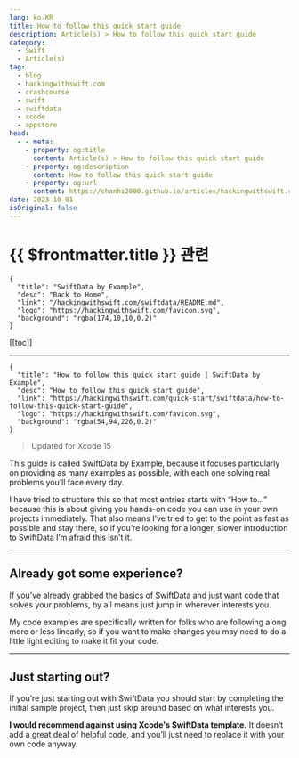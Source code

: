 ```yaml
---
lang: ko-KR
title: How to follow this quick start guide
description: Article(s) > How to follow this quick start guide
category:
  - Swift
  - Article(s)
tag: 
  - blog
  - hackingwithswift.com
  - crashcourse
  - swift
  - swiftdata
  - xcode
  - appstore
head:
  - - meta:
    - property: og:title
      content: Article(s) > How to follow this quick start guide
    - property: og:description
      content: How to follow this quick start guide
    - property: og:url
      content: https://chanhi2000.github.io/articles/hackingwithswift.com/swiftdata/how-to-follow-this-quick-start-guide.html
date: 2023-10-01
isOriginal: false
---
```


# {{ $frontmatter.title }} 관련

```component VPCard
{
  "title": "SwiftData by Example",
  "desc": "Back to Home",
  "link": "/hackingwithswift.com/swiftdata/README.md",
  "logo": "https://hackingwithswift.com/favicon.svg",
  "background": "rgba(174,10,10,0.2)"
}
```

[[toc]]

---

```component VPCard
{
  "title": "How to follow this quick start guide | SwiftData by Example",
  "desc": "How to follow this quick start guide",
  "link": "https://hackingwithswift.com/quick-start/swiftdata/how-to-follow-this-quick-start-guide", 
  "logo": "https://hackingwithswift.com/favicon.svg",
  "background": "rgba(54,94,226,0.2)"
}
```

> Updated for Xcode 15

This guide is called SwiftData by Example, because it focuses particularly on providing as many examples as possible, with each one solving real problems you’ll face every day.

I have tried to structure this so that most entries starts with “How to…” because this is about giving you hands-on code you can use in your own projects immediately. That also means I’ve tried to get to the point as fast as possible and stay there, so if you’re looking for a longer, slower introduction to SwiftData I’m afraid this isn’t it.

---

## Already got some experience?

If you’ve already grabbed the basics of SwiftData and just want code that solves your problems, by all means just jump in wherever interests you.

My code examples are specifically written for folks who are following along more or less linearly, so if you want to make changes you may need to do a little light editing to make it fit your code.

---

## Just starting out?

If you’re just starting out with SwiftData you should start by completing the initial sample project, then just skip around based on what interests you.

**I would recommend against using Xcode's SwiftData template.** It doesn’t add a great deal of helpful code, and you’ll just need to replace it with your own code anyway.

